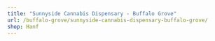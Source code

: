 ```yaml
---
title: "Sunnyside Cannabis Dispensary - Buffalo Grove"
url: /buffalo-grove/sunnyside-cannabis-dispensary-buffalo-grove/
shop: Hanf
---
```


